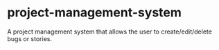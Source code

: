 # project-management-system
A project management system that allows the user to create/edit/delete bugs or stories.
